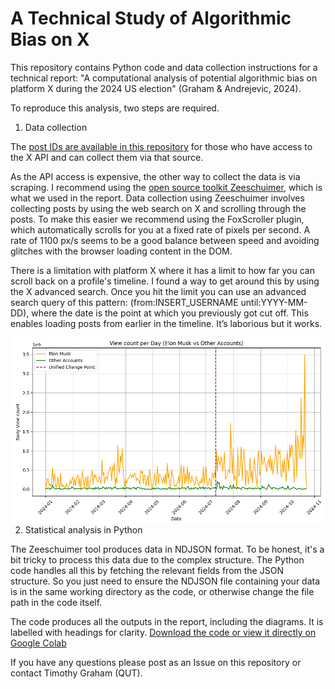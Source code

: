 # A Technical Study of Algorithmic Bias on X

This repository contains Python code and data collection instructions for a technical report: "A computational analysis of potential algorithmic bias on platform X during the 2024 US election" (Graham &amp; Andrejevic, 2024). 

To reproduce this analysis, two steps are required. 

1. Data collection

The [post IDs are available in this repository](https://github.com/timothyjgraham/AlgorithmicBiasX/blob/main/tweet_ids.csv) for those who have access to the X API and can collect them via that source.

As the API access is expensive, the other way to collect the data is via scraping. I recommend using the [open source toolkit Zeeschuimer](https://github.com/digitalmethodsinitiative/zeeschuimer), which is what we used in the report.
Data collection using Zeeschuimer involves collecting posts by using the web search on X and scrolling through the posts. To make this easier we recommend using the FoxScroller plugin, which automatically scrolls for you at a fixed rate of pixels per second. A rate of 1100 px/s seems to be a good balance between speed and avoiding glitches with the browser loading content in the DOM. 

There is a limitation with platform X where it has a limit to how far you can scroll back on a profile's timeline. I found a way to get around this by using the X advanced search. Once you hit the limit you can use an advanced search query of this pattern: (from:INSERT_USERNAME until:YYYY-MM-DD), where the date is the point at which you previously got cut off. This enables loading posts from earlier in the timeline. It’s laborious but it works.

<p>
  <img src="https://github.com/timothyjgraham/AlgorithmicBiasX/blob/main/Unknown-15.png" alt="Elon Musk's view count over time showing evidence of algorithmic amplification" align="right" width="500" style="margin-left: 15px;">
  
2. Statistical analysis in Python

The Zeeschuimer tool produces data in NDJSON format. To be honest, it's a bit tricky to process this data due to the complex structure. The Python code handles all this by fetching the relevant fields from the JSON structure. So you just need to ensure the NDJSON file containing your data is in the same working directory as the code, or otherwise change the file path in the code itself.

The code produces all the outputs in the report, including the diagrams. It is labelled with headings for clarity. [Download the code or view it directly on Google Colab](https://github.com/timothyjgraham/AlgorithmicBiasX/blob/main/Code_for_report_A_computational_analysis_of_potential_algorithmic_bias_on_platform_X_during_the_2024_US_election.ipynb)

If you have any questions please post as an Issue on this repository or contact Timothy Graham (QUT).

</p>
